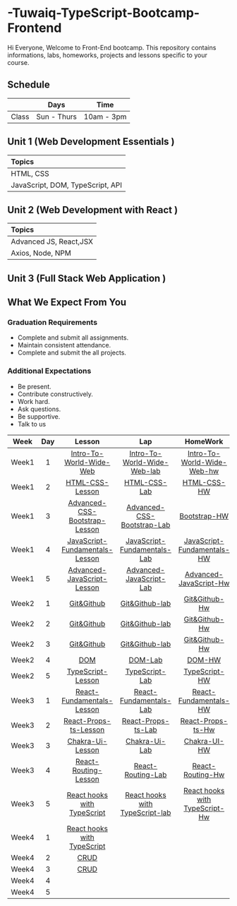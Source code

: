 # -Tuwaiq-TypeScript-Bootcamp-Frontend

Hi Everyone, Welcome to Front-End bootcamp. This repository contains informations, labs, homeworks, projects and lessons specific to your course.

## Schedule
|  | Days | Time |
| --- | ------------- | ------------- |
| Class | Sun - Thurs  | 10am - 3pm  |



## Unit 1 \(Web Development Essentials \)

| Topics |
| :--- |
| HTML, CSS |
| JavaScript, DOM, TypeScript, API |



## Unit 2 \(Web Development with React \)

| Topics |
| :--- |
| Advanced JS, React,JSX |
| Axios, Node, NPM|


## Unit 3 \(Full Stack Web Application \)



## What We Expect From You
### Graduation Requirements
* Complete and submit all assignments.
* Maintain consistent attendance.
* Complete and submit the all projects.
### Additional Expectations
* Be present.
* Contribute constructively.
* Work hard.
* Ask questions.
* Be supportive.
* Talk to us

| Week | Day | Lesson | Lap | HomeWork |
|:----:|:---:|:------:|:---:|:--------:|
| Week1| 1   |[Intro-To-World-Wide-Web](https://github.com/Tuwaiq-Academy-Training/Intro-To-World-Wide-Web/blob/main/README.md)|[Intro-To-World-Wide-Web-lab](https://github.com/Tuwaiq-Academy-Training/Intro-To-World-Wide-Web-lab/blob/main/README.md)|[Intro-To-World-Wide-Web-hw](https://github.com/Tuwaiq-Academy-Training/Intro-To-World-Wide-Web/blob/main/README.md)
| Week1| 2   |[HTML-CSS-Lesson](https://github.com/Tuwaiq-Academy-Training/HTML-CSS-Lesson)|[HTML-CSS-Lab](https://github.com/Tuwaiq-Academy-Training/HTML-CSS-Leb)|[HTML-CSS-HW](https://github.com/Tuwaiq-Academy-Training/HTML-CSS-HW)
| Week1| 3   |[Advanced-CSS-Bootstrap-Lesson](https://github.com/Tuwaiq-Academy-Training/Advanced-CSS-Bootstrap-Lesson)|[Advanced-CSS-Bootstrap-Lab](https://github.com/Tuwaiq-Academy-Training/Advanced-CSS_Bootstrap-Lab/blob/main/README.md)|[Bootstrap-HW](https://github.com/Tuwaiq-Academy-Training/Bootstrap-HW/blob/main/README.md)
| Week1| 4   |[JavaScript-Fundamentals-Lesson](https://github.com/Tuwaiq-Academy-Training/JavaScript-Fundamentals-Lesson)|[JavaScript-Fundamentals-Lab](https://github.com/Tuwaiq-Academy-Training/JavaScript-Fundamentals_Lab)|[JavaScript-Fundamentals-HW](https://github.com/Tuwaiq-Academy-Training/JavaScript-HW/blob/main/README.md)
| Week1| 5   |[Advanced-JavaScript-Lesson](https://github.com/Tuwaiq-Academy-Training/Advanced-JavaScript-Lesson)|[Advanced-JavaScript-Lab](https://github.com/Tuwaiq-Academy-Training/Advanced-JavaScript_Lab/blob/main/README.md) | [Advanced-JavaScript-Hw]()
| Week2| 1   |[Git&Github]()|[Git&Github-lab]()|[Git&Github-Hw]()
| Week2| 2   |[Git&Github]()|[Git&Github-lab]()|[Git&Github-Hw]()
| Week2| 3   |[Git&Github]()|[Git&Github-lab]()|[Git&Github-Hw]()
| Week2| 4   |[DOM](https://github.com/Tuwaiq-Academy-Training/Advanced-JavaScript-Lesson)|[DOM-Lab](https://github.com/Tuwaiq-Academy-Training/DOM-lab/blob/main/README.md)|[DOM-HW](https://github.com/Tuwaiq-Academy-Training/DOM-HW/blob/main/README.md)
| Week2| 5   |[TypeScript-Lesson](https://github.com/Tuwaiq-Academy-Training/TypeScript-Lesson/blob/main/README.md)|[TypeScript-Lab](https://github.com/Tuwaiq-Academy-Training/TypeScript-Lab)|[TypeScript-HW](https://github.com/Tuwaiq-Academy-Training/TypeScript-HW)
| Week3| 1   |[React-Fundamentals-Lesson](https://github.com/Tuwaiq-Academy-Training/React-Fundamentals-Lesson-ts/blob/main/README.md)|[React-Fundamentals-Lab](https://github.com/Tuwaiq-JavaScript/React-Fundamentals-Lab)|[React-Fundamentals-HW](https://github.com/Tuwaiq-JavaScript/React-Fundamentals-HW)
| Week3| 2   |[React-Props-ts-Lesson](https://github.com/Tuwaiq-Academy-Training/React-Props-ts-Lesson/blob/main/README.md)|[React-Props-ts-Lab](https://github.com/Tuwaiq-Academy-Training/React-Props-ts-Lab)|[React-Props-ts-Hw]()
| Week3| 3   |[Chakra-Ui-Lesson](https://github.com/Tuwaiq-Academy-Training/Chakra-ui-Lesson) |[Chakra-Ui-Lab](https://github.com/Tuwaiq-Academy-Training/ChakraUI-Lab/blob/main/README.md)|[Chakra-UI-HW](https://github.com/Tuwaiq-Academy-Training/Chakra-ui-HW/blob/main/README.md)
| Week3| 4   |[React-Routing-Lesson](https://github.com/Tuwaiq-Academy-Training/React-Styling-Routing-Lesson) |[React-Routing-Lab](https://github.com/Tuwaiq-Academy-Training/_React-Styling-Routing-Lab) |[React-Routing-Hw]()
| Week3| 5   |[React hooks with TypeScript](https://github.com/Tuwaiq-Academy-Training/React-hooks-with-TypeScript/blob/main/README.md)|[React hooks with TypeScript-lab](https://github.com/Tuwaiq-Academy-Training/Reac-hooks-with-TypeScript-lab/blob/main/README.md) |[React hooks with TypeScript-Hw](https://github.com/Tuwaiq-Academy-Training/Reac-hooks-with-TypeScript-HW/blob/main/README.md)
| Week4| 1   |[React hooks with TypeScript](https://github.com/Tuwaiq-Academy-Training/React-hooks-with-TypeScript/blob/main/README.md)  |[]()  |[]()
| Week4| 2   |[CRUD](https://github.com/Tuwaiq-Academy-Training/APY-Lesson-TypeScript/blob/main/README.md)  |[]()  |[]()
| Week4| 3   |[CRUD]()|[]() |[]()
| Week4| 4   |[]() |[]() |[]()
| Week4| 5   |[]()  |[]()  |[]()

